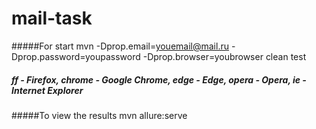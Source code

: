 # mail-task
                                                              
#####For start mvn -Dprop.email=youemail@mail.ru -Dprop.password=youpassword -Dprop.browser=youbrowser clean test
##### ff - Firefox, chrome - Google Chrome, edge - Edge, opera - Opera, ie - Internet Explorer
#####To view the results mvn allure:serve